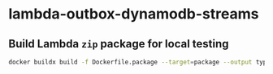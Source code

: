 # lambda-outbox-dynamodb-streams

## Build Lambda `zip` package for local testing

```bash
docker buildx build -f Dockerfile.package --target=package --output type=local,dest=$(pwd)/src/lambda_outbox_dynamodb_streams ..
```
